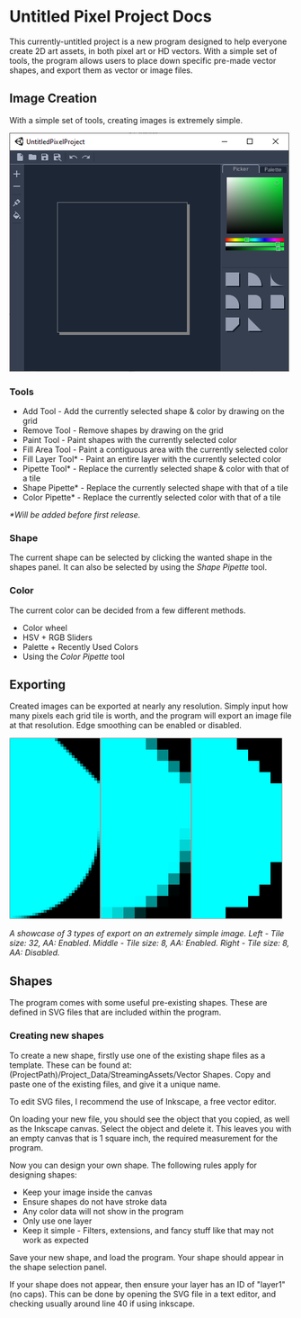 # Untitled Pixel Project Docs
This currently-untitled project is a new program designed to help everyone create 2D art assets, in both pixel art or HD vectors.
With a simple set of tools, the program allows users to place down specific pre-made vector shapes, and export them as vector or image files.

## Image Creation
With a simple set of tools, creating images is extremely simple.

![Image](shapes.png)

### Tools
- Add Tool - Add the currently selected shape & color by drawing on the grid
- Remove Tool - Remove shapes by drawing on the grid
- Paint Tool - Paint shapes with the currently selected color
- Fill Area Tool - Paint a contiguous area with the currently selected color
- Fill Layer Tool* - Paint an entire layer with the currently selected color
- Pipette Tool* - Replace the currently selected shape & color with that of a tile
- Shape Pipette* - Replace the currently selected shape with that of a tile
- Color Pipette* - Replace the currently selected color with that of a tile

_*Will be added before first release._

### Shape
The current shape can be selected by clicking the wanted shape in the shapes panel. It can also be selected by using the _Shape Pipette_ tool.

### Color
The current color can be decided from a few different methods.
- Color wheel
- HSV + RGB Sliders
- Palette + Recently Used Colors
- Using the _Color Pipette_ tool

## Exporting
Created images can be exported at nearly any resolution. Simply input how many pixels each grid tile is worth, and the program will export an image file at that resolution. Edge smoothing can be enabled or disabled.

![Image](exportshowcase.png) 

_A showcase of 3 types of export on an extremely simple image. Left - Tile size: 32, AA: Enabled. Middle - Tile size: 8, AA: Enabled. Right - Tile size: 8, AA: Disabled._

## Shapes
The program comes with some useful pre-existing shapes. These are defined in SVG files that are included within the program. 

### Creating new shapes
To create a new shape, firstly use one of the existing shape files as a template. These can be found at: (ProjectPath)/Project_Data/StreamingAssets/Vector Shapes. Copy and paste one of the existing files, and give it a unique name.

To edit SVG files, I recommend the use of Inkscape, a free vector editor. 

On loading your new file, you should see the object that you copied, as well as the Inkscape canvas. Select the object and delete it. This leaves you with an empty canvas that is 1 square inch, the required measurement for the program.

Now you can design your own shape. The following rules apply for designing shapes:
- Keep your image inside the canvas
- Ensure shapes do not have stroke data
- Any color data will not show in the program
- Only use one layer
- Keep it simple - Filters, extensions, and fancy stuff like that may not work as expected

Save your new shape, and load the program. Your shape should appear in the shape selection panel.

If your shape does not appear, then ensure your layer has an ID of "layer1" (no caps). This can be done by opening the SVG file in a text editor, and checking usually around line 40 if using inkscape. 
